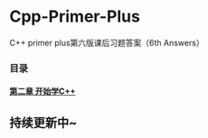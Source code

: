 # Cpp-Primer-Plus
C++ primer plus第六版课后习题答案（6th Answers）

### 目录
#### [第二章 开始学C++](https://github.com/xwr96/Cpp-Primer-Plus/tree/master/ch02)
## 持续更新中~
